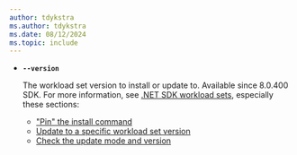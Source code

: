 ```yaml
---
author: tdykstra
ms.author: tdykstra
ms.date: 08/12/2024
ms.topic: include
---
```

- **`--version`**

  The workload set version to install or update to. Available since 8.0.400 SDK. For more information, see [.NET SDK workload sets](../docs/core/tools/dotnet-workload-sets.md), especially these sections:

  * ["Pin" the install command](../docs/core/tools/dotnet-workload-sets.md#pin-the-install-command)
  * [Update to a specific workload set version](../docs/core/tools/dotnet-workload-sets.md#update-to-a-workload-set-version)
  * [Check the update mode and version](../docs/core/tools/dotnet-workload-sets.md#check-the-update-mode-and-version)